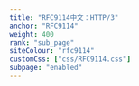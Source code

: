 ```yaml
---
title: "RFC9114中文：HTTP/3"
anchor: "RFC9114"
weight: 400
rank: "sub_page"
siteColour: "rfc9114"
customCss: ["css/RFC9114.css"]
subpage: "enabled"
---
```

